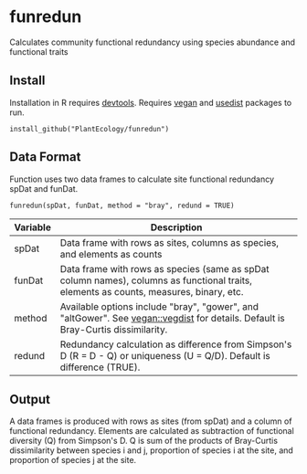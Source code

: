 # funredun
Calculates community functional redundancy using species abundance and functional traits

## Install
Installation in R requires <a href="https://cran.r-project.org/package=devtools">devtools</a>. Requires <a href="https://cran.r-project.org/package=vegan">vegan</a> and <a href="https://cran.r-project.org/package=usedist">usedist</a> packages to run.
```
install_github("PlantEcology/funredun")
```

## Data Format
Function uses two data frames to calculate site functional redundancy spDat and funDat.

```
funredun(spDat, funDat, method = "bray", redund = TRUE)
```
Variable | Description 
------|-----
spDat | Data frame with rows as sites, columns as species, and elements as counts
funDat | Data frame with rows as species (same as spDat column names), columns as functional traits, elements as counts, measures, binary, etc.
method | Available options include "bray", "gower", and "altGower". See <a href="https://cran.r-project.org/web/packages/vegan/index.html">vegan::vegdist</a> for details. Default is Bray-Curtis dissimilarity.
redund | Redundancy calculation as difference from Simpson's D (R = D - Q) or uniqueness (U = Q/D). Default is difference (TRUE).

## Output
A data frames is produced with rows as sites (from spDat) and a column of functional redundancy. Elements are calculated as subtraction of functional diversity (Q) from Simpson's D. Q is sum of the products of Bray-Curtis dissimilarity between species i and j, proportion of species i at the site, and proportion of species j at the site.
